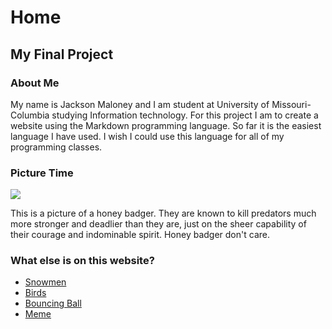 
<!DOCTYPE html>
<html>
<head>
<meta charset="UTF-8">

<h1>Home</h1>

</head>

<body>
<h2>My Final Project</h2>
<h3>About Me</h3>
<p> My name is Jackson Maloney and I am student at University of Missouri-Columbia
studying Information technology.
For this project I am to create a website using the Markdown programming language.
So far it is the easiest language I have used. I wish I could use this language
for all of my programming classes.
</p>
<h3>Picture Time</h3>
<img src="https://external-content.duckduckgo.com/iu/?u=https%3A%2F%2Fi2.wp.com%2Fdestinationuganda.com%2Fwp-content%2Fuploads%2F2020%2F06%2FHoney-Badger-Uganda.jpg%3Fresize%3D1600%252C1067%26ssl%3D1&f=1&nofb=1">

<p>
  This is a picture of a honey badger. They are known to kill predators much more
stronger and deadlier than they are, just on the sheer capability of their courage
and indominable spirit. Honey badger don't care.

</p>
<h3> What else is on this website?</h3>
  <ul>
    <li><a href="Snowmen.md">Snowmen</a></li>
    <li><a href="Birds.md">Birds</a></li>
    <li><a href="Ball.md">Bouncing Ball</a></li>
    <li><a href="Meme.md">Meme</a></li>
  </ul>


</body>

</html>
